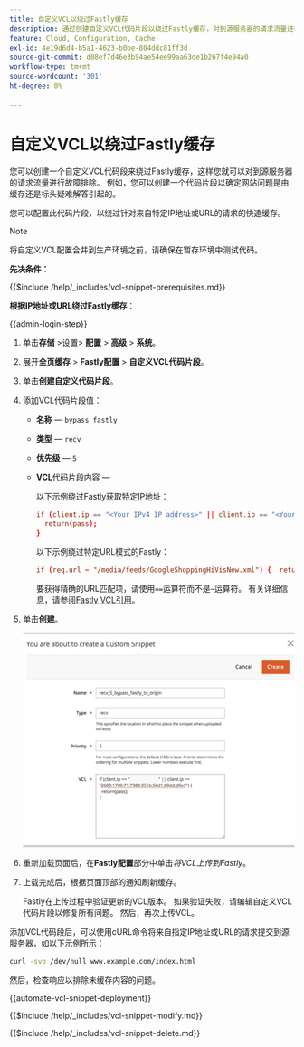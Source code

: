 ```yaml
---
title: 自定义VCL以绕过Fastly缓存
description: 通过创建自定义VCL代码片段以绕过Fastly缓存，对到源服务器的请求流量进行故障诊断。
feature: Cloud, Configuration, Cache
exl-id: 4e19d6d4-b5a1-4623-b0be-804ddc81ff3d
source-git-commit: d08ef7d46e3b94ae54ee99aa63de1b267f4e94a0
workflow-type: tm+mt
source-wordcount: '301'
ht-degree: 0%

---
```


# 自定义VCL以绕过Fastly缓存

您可以创建一个自定义VCL代码段来绕过Fastly缓存，这样您就可以对到源服务器的请求流量进行故障排除。 例如，您可以创建一个代码片段以确定网站问题是由缓存还是标头疑难解答引起的。

您可以配置此代码片段，以绕过针对来自特定IP地址或URL的请求的快速缓存。

>[!NOTE]
>
>将自定义VCL配置合并到生产环境之前，请确保在暂存环境中测试代码。

**先决条件：**

{{$include /help/_includes/vcl-snippet-prerequisites.md}}

**根据IP地址或URL绕过Fastly缓存**：

{{admin-login-step}}

1. 单击&#x200B;**存储** >设置> **配置** > **高级** > **系统**。

1. 展开&#x200B;**全页缓存** > **Fastly配置** > **自定义VCL代码片段**。

1. 单击&#x200B;**创建自定义代码片段**。

1. 添加VCL代码片段值：

   - **名称** — `bypass_fastly`

   - **类型** — `recv`

   - **优先级** — `5`

   - **VCL**&#x200B;代码片段内容 — 

     以下示例绕过Fastly获取特定IP地址：

     ```conf
     if (client.ip == "<Your IPv4 IP address>" || client.ip == "<Your IPv6 IP address>") {
       return(pass);
     }
     ```

     以下示例绕过特定URL模式的Fastly：

     ```conf
     if (req.url ~ "/media/feeds/GoogleShoppingHiVisNew.xml") {  return (pass);}
     ```

     要获得精确的URL匹配项，请使用`==`运算符而不是`~`运算符。 有关详细信息，请参阅[Fastly VCL引用]。

1. 单击&#x200B;**创建**。

   ![创建Fastly Bypass VCL代码片段](/help/assets/cdn/fastly-create-bypass-snippet.png)

1. 重新加载页面后，在&#x200B;**Fastly配置**&#x200B;部分中单击&#x200B;*将VCL上传到Fastly*。

1. 上载完成后，根据页面顶部的通知刷新缓存。

   Fastly在上传过程中验证更新的VCL版本。 如果验证失败，请编辑自定义VCL代码片段以修复所有问题。 然后，再次上传VCL。

添加VCL代码段后，可以使用cURL命令将来自指定IP地址或URL的请求提交到源服务器，如以下示例所示：

```bash
curl -svo /dev/null www.example.com/index.html
```

然后，检查响应以排除未缓存内容的问题。

{{automate-vcl-snippet-deployment}}

{{$include /help/_includes/vcl-snippet-modify.md}}

{{$include /help/_includes/vcl-snippet-delete.md}}

<!--External link definitions-->

[Fastly VCL引用]: https://docs.fastly.com/vcl/

<!-- Last updated from includes: 2025-01-27 17:16:28 -->
